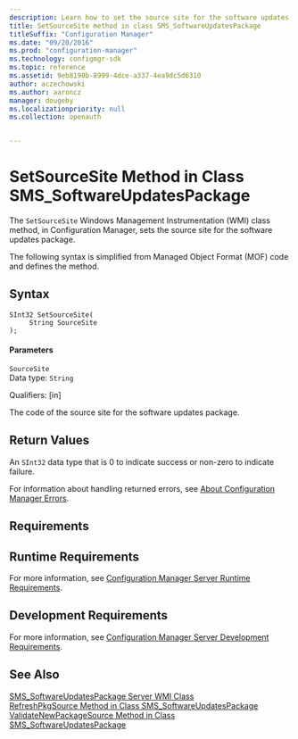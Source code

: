 ```yaml
---
description: Learn how to set the source site for the software updates package using SetSourceSite class method.
title: SetSourceSite method in class SMS_SoftwareUpdatesPackage
titleSuffix: "Configuration Manager"
ms.date: "09/20/2016"
ms.prod: "configuration-manager"
ms.technology: configmgr-sdk
ms.topic: reference
ms.assetid: 9eb8190b-8999-4dce-a337-4ea9dc5d6310
author: aczechowski
ms.author: aaroncz
manager: dougeby
ms.localizationpriority: null
ms.collection: openauth


---
```

# SetSourceSite Method in Class SMS_SoftwareUpdatesPackage
The `SetSourceSite` Windows Management Instrumentation (WMI) class method, in Configuration Manager, sets the source site for the software updates package.  

 The following syntax is simplified from Managed Object Format (MOF) code and defines the method.  

## Syntax  

```  
SInt32 SetSourceSite(  
     String SourceSite  
);  
```  

#### Parameters  
 `SourceSite`  
 Data type: `String`  

 Qualifiers: [in]  

 The code of the source site for the software updates package.  

## Return Values  
 An `SInt32` data type that is 0 to indicate success or non-zero to indicate failure.  

 For information about handling returned errors, see [About Configuration Manager Errors](../../../develop/core/understand/about-configuration-manager-errors.md).  

## Requirements  

## Runtime Requirements  
 For more information, see [Configuration Manager Server Runtime Requirements](../../../develop/core/reqs/server-runtime-requirements.md).  

## Development Requirements  
 For more information, see [Configuration Manager Server Development Requirements](../../../develop/core/reqs/server-development-requirements.md).  

## See Also  
 [SMS_SoftwareUpdatesPackage Server WMI Class](../../../develop/reference/sum/sms_softwareupdatespackage-server-wmi-class.md)   
 [RefreshPkgSource Method in Class SMS_SoftwareUpdatesPackage](../../../develop/reference/sum/refreshpkgsource-method-in-class-sms_softwareupdatespackage.md)   
 [ValidateNewPackageSource Method in Class SMS_SoftwareUpdatesPackage](../../../develop/reference/sum/validatenewpackagesource-method-in-class-sms_softwareupdatespackage.md)
